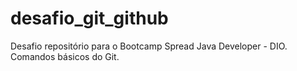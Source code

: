 # desafio_git_github
Desafio repositório para o Bootcamp Spread Java Developer - DIO. Comandos básicos do Git.
